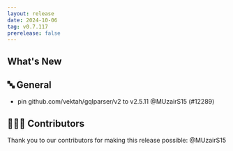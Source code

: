 ```yaml
---
layout: release
date: 2024-10-06
tag: v0.7.117
prerelease: false
---
```


## What's New
## 🔤 General
- pin github.com/vektah/gqlparser/v2 to v2.5.11 @MUzairS15 (#12289)

## 👨🏽‍💻 Contributors

Thank you to our contributors for making this release possible:
@MUzairS15

